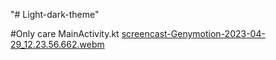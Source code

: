 "# Light-dark-theme" 

#Only care MainActivity.kt
[screencast-Genymotion-2023-04-29_12.23.56.662.webm](https://user-images.githubusercontent.com/52882277/235285225-dba0f1c6-5b6f-48d6-9ee1-5f3d4d661078.webm)
